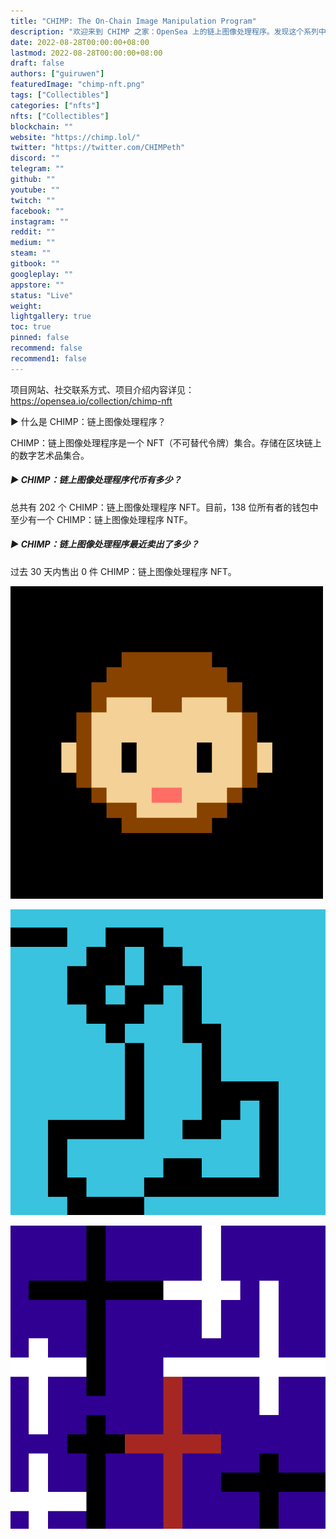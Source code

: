 ```yaml
---
title: "CHIMP: The On-Chain Image Manipulation Program"
description: "欢迎来到 CHIMP 之家：OpenSea 上的链上图像处理程序。发现这个系列中最好的项目。"
date: 2022-08-28T00:00:00+08:00
lastmod: 2022-08-28T00:00:00+08:00
draft: false
authors: ["guiruwen"]
featuredImage: "chimp-nft.png"
tags: ["Collectibles"]
categories: ["nfts"]
nfts: ["Collectibles"]
blockchain: ""
website: "https://chimp.lol/"
twitter: "https://twitter.com/CHIMPeth"
discord: ""
telegram: ""
github: ""
youtube: ""
twitch: ""
facebook: ""
instagram: ""
reddit: ""
medium: ""
steam: ""
gitbook: ""
googleplay: ""
appstore: ""
status: "Live"
weight: 
lightgallery: true
toc: true
pinned: false
recommend: false
recommend1: false
---
```

项目网站、社交联系方式、项目介绍内容详见：https://opensea.io/collection/chimp-nft

 ▶ 什么是 CHIMP：链上图像处理程序？

CHIMP：链上图像处理程序是一个 NFT（不可替代令牌）集合。存储在区块链上的数字艺术品集合。

##### ▶ CHIMP：链上图像处理程序代币有多少？

总共有 202 个 CHIMP：链上图像处理程序 NFT。目前，138 位所有者的钱包中至少有一个 CHIMP：链上图像处理程序 NTF。

##### ▶ CHIMP：链上图像处理程序最近卖出了多少？

过去 30 天内售出 0 件 CHIMP：链上图像处理程序 NFT。

![nft](01.png)



![nft](02.jpg)



![nft](03.jpg)